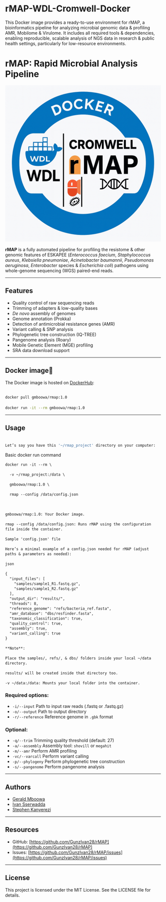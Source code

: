 # rMAP-WDL-Cromwell-Docker
This Docker image provides a ready-to-use environment for rMAP, a bioinformatics pipeline for analyzing microbial genomic data &amp; profiling AMR, Mobilome &amp; Virulome. It includes all required tools &amp; dependencies, enabling reproducible, scalable analysis of NGS data in research &amp; public health settings, particularly for low-resource environments.

# rMAP: Rapid Microbial Analysis Pipeline

![rMAP Logo](logo.jpg)

**rMAP** is a fully automated pipeline for profiling the resistome & other genomic features of ESKAPEE (*Enterococcus faecium*, *Staphylococcus aureus*, *Klebsiella pneumoniae*, *Acinetobacter baumannii*, *Pseudomonas aeruginosa*, *Enterobacter* species & *Escherichia coli*) pathogens using whole-genome sequencing (WGS) paired-end reads.

---

## Features

- Quality control of raw sequencing reads
- Trimming of adapters & low-quality bases
- *De novo* assembly of genomes
- Genome annotation (Prokka)
- Detection of antimicrobial resistance genes (AMR)
- Variant calling & SNP analysis
- Phylogenetic tree construction (IQ-TREE)
- Pangenome analysis (Roary)
- Mobile Genetic Element (MGE) profiling
- SRA data download support

---

## Docker image🐳

The Docker image is hosted on [DockerHub](https://hub.docker.com/r/gmboowa/rmap):

```bash

docker pull gmboowa/rmap:1.0

docker run -it --rm gmboowa/rmap:1.0

```

---

## Usage

```bash

Let’s say you have this '~/rmap_project' directory on your computer:

```
Basic docker run command

```
docker run -it --rm \

  -v ~/rmap_project:/data \
  
  gmboowa/rmap:1.0 \
  
  rmap --config /data/config.json
  
  

gmboowa/rmap:1.0: Your Docker image.

rmap --config /data/config.json: Runs rMAP using the configuration file inside the container.

Sample 'config.json' file

Here’s a minimal example of a config.json needed for rMAP (adjust paths & parameters as needed):

json

{
  "input_files": [
    "samples/sample1_R1.fastq.gz",
    "samples/sample1_R2.fastq.gz"
  ],
  "output_dir": "results/",
  "threads": 8,
  "reference_genome": "refs/bacteria_ref.fasta",
  "amr_database": "dbs/resfinder.fasta",
  "taxonomic_classification": true,
  "quality_control": true,
  "assembly": true,
  "variant_calling": true
}

**Note**:

Place the samples/, refs/, & dbs/ folders inside your local ~/data directory.

results/ will be created inside that directory too.

-v ~/data:/data: Mounts your local folder into the container.

```

### Required options:

- `-i/--input`     Path to input raw reads (.fastq or .fastq.gz)
- `-o/--output`    Path to output directory
- `-r/--reference` Reference genome in `.gbk` format

### Optional:

- `-q/--trim`      Trimming quality threshold (default: 27)
- `-a/--assembly`  Assembly tool: `shovill` or `megahit`
- `-m/--amr`       Perform AMR profiling
- `-vc/--varcall`  Perform variant calling
- `-p/--phylogeny` Perform phylogenetic tree construction
- `-s/--pangenome` Perform pangenome analysis

---

## Authors

- [Gerald Mboowa](https://github.com/gmboowa)
- [Ivan Sserwadda](https://github.com/GunzIvan28)
- [Stephen Kanyerezi](https://github.com/Kanyerezi30)

---

## Resources

- GitHub: [https://github.com/GunzIvan28/rMAP](https://github.com/GunzIvan28/rMAP)
- Issues: [https://github.com/GunzIvan28/rMAP/issues](https://github.com/GunzIvan28/rMAP/issues)

---

## License

This project is licensed under the MIT License. See the LICENSE file for details.

